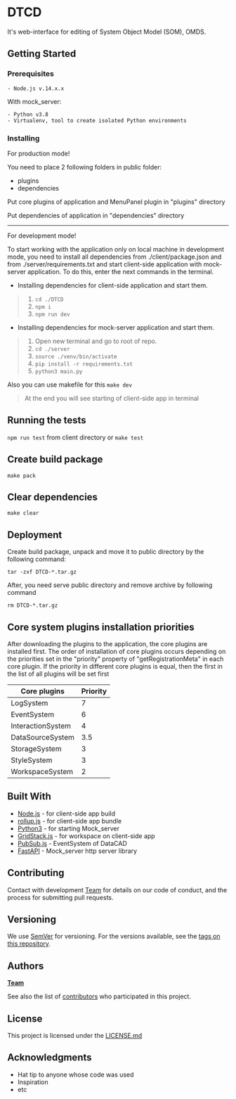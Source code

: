 # DTCD

It's web-interface for editing of System Object Model (SOM), OMDS.

## Getting Started

### Prerequisites
```
- Node.js v.14.x.x
```
With mock_server:
```
- Python v3.8
- Virtualenv, tool to create isolated Python environments

```

### Installing

For production mode!

You need to place 2 following folders in public folder:
- plugins
- dependencies

Put core plugins of application and MenuPanel plugin in "plugins" directory

Put dependencies of application in "dependencies" directory

---
For development mode!

To start working with the application only on local machine in development mode, 
you need to install all dependencies from ./client/package.json and from ./server/requirements.txt 
and start client-side application with mock-server application. 
To do this, enter the next commands in the terminal.

* Installing dependencies for client-side application and start them.
> 1. `cd ./DTCD`
> 2. `npm i`
> 3. `npm run dev`

* Installing dependencies for mock-server application and start them.
> 1. Open new terminal and go to root of repo.
> 2. `cd ./server`
> 3. `source ./venv/bin/activate`
> 4. `pip install -r requirements.txt`
> 5. `python3 main.py`

Also you can use makefile for this 
`make dev
`
> At the end you will see starting of client-side app in terminal

## Running the tests
`npm run test` from client directory or `make test`

## Create build package

```
make pack
```

## Clear dependencies

```
make clear
```

## Deployment

Create build package, unpack and move it to public directory by the following command:
```
tar -zxf DTCD-*.tar.gz
```
After, you need serve public directory and remove archive by following command
```
rm DTCD-*.tar.gz
```

## Core system plugins installation priorities

After downloading the plugins to the application, the core plugins are installed first.
The order of installation of core plugins occurs depending on the priorities set in the "priority" property of "getRegistrationMeta" in each core plugin.
If the priority in different core plugins is equal, then the first in the list of all plugins will be set first

| Core plugins | Priority |
|--------------|----------|
|LogSystem | 7 |
|EventSystem  | 6 |
|InteractionSystem  | 4 |
|DataSourceSystem | 3.5 |
|StorageSystem  | 3 |
|StyleSystem | 3 |
|WorkspaceSystem | 2 |


## Built With

* [Node.js](https://maven.apache.org/) - for client-side app build
* [rollup.js](https://maven.apache.org/) - for client-side app bundle
* [Python3](http://www.dropwizard.io/1.0.2/docs/) - for starting Mock_server
* [GridStack.js](https://rometools.github.io/rome/) - for workspace on client-side app
* [PubSub.js](https://rometools.github.io/rome/) - EventSystem of DataCAD
* [FastAPI](https://rometools.github.io/rome/) - Mock_server http server library

## Contributing

Contact with development [Team](https://github.com/ISGNeuroTeam) for details on our code of conduct, and the process for submitting pull requests.

## Versioning

We use [SemVer](http://semver.org/) for versioning. For the versions available, see the [tags on this repository](https://github.com/ISGNeuroTeam/DataCAD/tags). 

## Authors

**[Team](https://github.com/ISGNeuroTeam)**

See also the list of [contributors](https://github.com/ISGNeuroTeam/DataCAD/contributors) who participated in this project.

## License

This project is licensed under the [LICENSE.md](LICENSE.md) 

## Acknowledgments

* Hat tip to anyone whose code was used
* Inspiration
* etc
